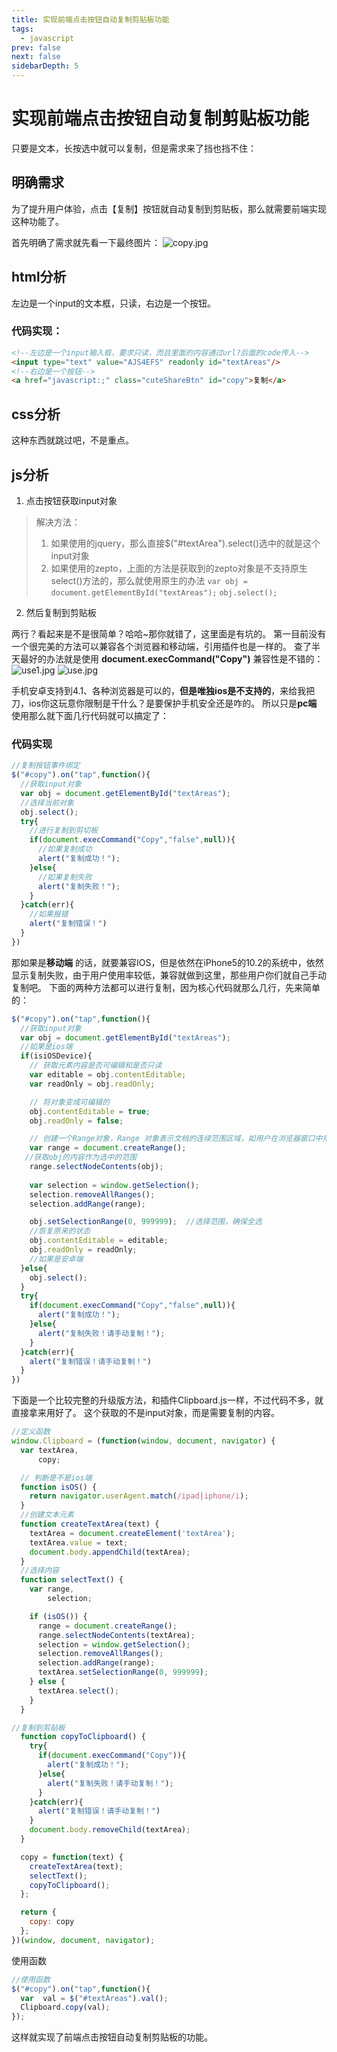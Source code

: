 ```yaml
---
title: 实现前端点击按钮自动复制剪贴板功能
tags: 
  - javascript
prev: false
next: false
sidebarDepth: 5
---
```

# 实现前端点击按钮自动复制剪贴板功能

只要是文本，长按选中就可以复制，但是需求来了挡也挡不住：
## 明确需求
为了提升用户体验，点击【复制】按钮就自动复制到剪贴板，那么就需要前端实现这种功能了。

首先明确了需求就先看一下最终图片：
![copy.jpg](https://user-gold-cdn.xitu.io/2018/5/7/163392f99478483e?w=323&h=84&f=jpeg&s=2076)

## html分析
左边是一个input的文本框，只读，右边是一个按钮。
### 代码实现：
```html
<!--左边是一个input输入框，要求只读，而且里面的内容通过url?后面的code传入-->
<input type="text" value="AJS4EFS" readonly id="textAreas"/>
<!--右边是一个按钮-->
<a href="javascript:;" class="cuteShareBtn" id="copy">复制</a>
```
## css分析
这种东西就跳过吧，不是重点。
## js分析
1. 点击按钮获取input对象
>解决方法：
>1. 如果使用的jquery，那么直接$("#textArea").select()选中的就是这个input对象
>2. 如果使用的zepto，上面的方法是获取到的zepto对象是不支持原生select()方法的，那么就使用原生的办法
> `var obj = document.getElementById("textAreas");`
> `obj.select();`
2. 然后复制到剪贴板

两行？看起来是不是很简单？哈哈~那你就错了，这里面是有坑的。
第一目前没有一个很完美的方法可以兼容各个浏览器和移动端，引用插件也是一样的。
查了半天最好的办法就是使用 **document.execCommand("Copy")** 
兼容性是不错的：
![use1.jpg](https://user-gold-cdn.xitu.io/2018/5/7/163392f994522bd0?w=1240&h=892&f=jpeg&s=52231)
![use.jpg](https://user-gold-cdn.xitu.io/2018/5/7/163392f9946584e9?w=1240&h=919&f=jpeg&s=91534)

手机安卓支持到4.1、各种浏览器是可以的，**但是唯独ios是不支持的**，来给我把刀，ios你这玩意你限制是干什么？是要保护手机安全还是咋的。
所以只是**pc端** 使用那么就下面几行代码就可以搞定了：
### 代码实现
```javascript
//复制按钮事件绑定
$("#copy").on("tap",function(){
  //获取input对象
  var obj = document.getElementById("textAreas");
  //选择当前对象
  obj.select(); 
  try{
    //进行复制到剪切板
    if(document.execCommand("Copy","false",null)){
      //如果复制成功
      alert("复制成功！");  
    }else{
      //如果复制失败
      alert("复制失败！");
    }
  }catch(err){
    //如果报错
    alert("复制错误！")
  }
})
```
那如果是**移动端** 的话，就要兼容IOS，但是依然在iPhone5的10.2的系统中，依然显示复制失败，由于用户使用率较低，兼容就做到这里，那些用户你们就自己手动复制吧。
下面的两种方法都可以进行复制，因为核心代码就那么几行，先来简单的：
```javascript
$("#copy").on("tap",function(){
  //获取input对象
  var obj = document.getElementById("textAreas");
  //如果是ios端
  if(isiOSDevice){
    // 获取元素内容是否可编辑和是否只读
    var editable = obj.contentEditable;
    var readOnly = obj.readOnly;

    // 将对象变成可编辑的
    obj.contentEditable = true;
    obj.readOnly = false;

    // 创建一个Range对象，Range 对象表示文档的连续范围区域，如用户在浏览器窗口中用鼠标拖动选中的区域
    var range = document.createRange();
   //获取obj的内容作为选中的范围
    range.selectNodeContents(obj);
    
    var selection = window.getSelection();
    selection.removeAllRanges();
    selection.addRange(range);

    obj.setSelectionRange(0, 999999);  //选择范围，确保全选
    //恢复原来的状态
    obj.contentEditable = editable;
    obj.readOnly = readOnly;
    //如果是安卓端    
  }else{
    obj.select();
  }
  try{
    if(document.execCommand("Copy","false",null)){
      alert("复制成功！");  
    }else{
      alert("复制失败！请手动复制！");
    }
  }catch(err){
    alert("复制错误！请手动复制！")
  }
})
```


下面是一个比较完整的升级版方法，和插件Clipboard.js一样，不过代码不多，就直接拿来用好了。
这个获取的不是input对象，而是需要复制的内容。
```javascript
//定义函数
window.Clipboard = (function(window, document, navigator) {
  var textArea,
      copy;

  // 判断是不是ios端
  function isOS() {
    return navigator.userAgent.match(/ipad|iphone/i);
  }
  //创建文本元素
  function createTextArea(text) {
    textArea = document.createElement('textArea');
    textArea.value = text;
    document.body.appendChild(textArea);
  }
  //选择内容
  function selectText() {
    var range,
        selection;

    if (isOS()) {
      range = document.createRange();
      range.selectNodeContents(textArea);
      selection = window.getSelection();
      selection.removeAllRanges();
      selection.addRange(range);
      textArea.setSelectionRange(0, 999999);
    } else {
      textArea.select();
    }
  }

//复制到剪贴板
  function copyToClipboard() {        
    try{
      if(document.execCommand("Copy")){
        alert("复制成功！");  
      }else{
        alert("复制失败！请手动复制！");
      }
    }catch(err){
      alert("复制错误！请手动复制！")
    }
    document.body.removeChild(textArea);
  }

  copy = function(text) {
    createTextArea(text);
    selectText();
    copyToClipboard();
  };

  return {
    copy: copy
  };
})(window, document, navigator);

```
使用函数
```javascript
//使用函数
$("#copy").on("tap",function(){
  var  val = $("#textAreas").val();
  Clipboard.copy(val);
});
```


这样就实现了前端点击按钮自动复制剪贴板的功能。

<Vssue :options="{ locale: 'zh' }"/>
